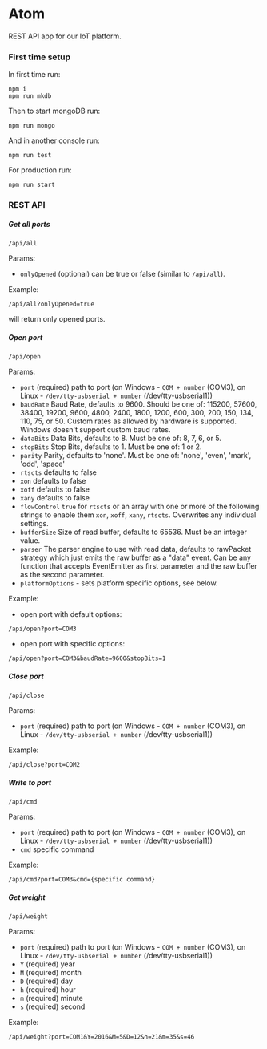 # Atom
REST API app for our IoT platform.

### First time setup

In first time run:

```
npm i
npm run mkdb
```

Then to start mongoDB run:

```
npm run mongo
```

And in another console run:

```
npm run test
```

For production run:

```
npm run start
```

### REST API

##### Get all ports

```
/api/all
```

Params:

* `onlyOpened` (optional) can be true or false (similar to `/api/all`).

Example:

```
/api/all?onlyOpened=true
```
will return only opened ports.

##### Open port

```
/api/open
```

Params:
* `port` (required) path to port (on Windows - `COM + number` (COM3), on Linux - `/dev/tty-usbserial + number` (/dev/tty-usbserial1))
* `baudRate` Baud Rate, defaults to 9600. Should be one of: 115200, 57600, 38400, 19200, 9600, 4800, 2400, 1800, 1200, 600, 300, 200, 150, 134, 110, 75, or 50. Custom rates as allowed by hardware is supported. Windows doesn't support custom baud rates.
* `dataBits` Data Bits, defaults to 8. Must be one of: 8, 7, 6, or 5.
* `stopBits` Stop Bits, defaults to 1. Must be one of: 1 or 2.
* `parity` Parity, defaults to 'none'. Must be one of: 'none', 'even', 'mark', 'odd', 'space'
* `rtscts` defaults to false
* `xon` defaults to false
* `xoff` defaults to false
* `xany` defaults to false
* `flowControl` `true` for `rtscts` or an array with one or more of the following strings to enable them `xon`, `xoff`, `xany`, `rtscts`. Overwrites any individual settings.
* `bufferSize` Size of read buffer, defaults to 65536. Must be an integer value.
* `parser` The parser engine to use with read data, defaults to rawPacket strategy which just emits the raw buffer as a "data" event. Can be any function that accepts EventEmitter as first parameter and the raw buffer as the second parameter.
* `platformOptions` - sets platform specific options, see below.

Example:

- open port with default options:
```
/api/open?port=COM3
```

- open port with specific options:
```
/api/open?port=COM3&baudRate=9600&stopBits=1
```

##### Close port

```
/api/close
```

Params:
* `port` (required) path to port (on Windows - `COM + number` (COM3), on Linux - `/dev/tty-usbserial + number` (/dev/tty-usbserial1))

Example:

```
/api/close?port=COM2
```

##### Write to port

```
/api/cmd
```

Params:
* `port` (required) path to port (on Windows - `COM + number` (COM3), on Linux - `/dev/tty-usbserial + number` (/dev/tty-usbserial1))
* `cmd` specific command

Example:

```
/api/cmd?port=COM3&cmd={specific command}
```

##### Get weight

```
/api/weight
```

Params:
* `port` (required) path to port (on Windows - `COM + number` (COM3), on Linux - `/dev/tty-usbserial + number` (/dev/tty-usbserial1))
* `Y` (required) year
* `M` (required) month
* `D` (required) day
* `h` (required) hour
* `m` (required) minute
* `s` (required) second

Example:

```
/api/weight?port=COM1&Y=2016&M=5&D=12&h=21&m=35&s=46
```
